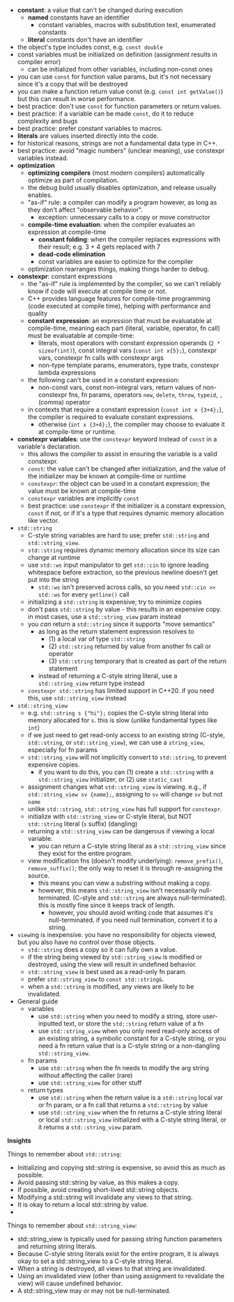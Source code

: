 - **constant**: a value that can't be changed during execution
  - **named** constants have an identifier
    - constant variables, macros with substitution text, enumerated constants
  - **literal** constants don't have an identifier
- the object's type includes const, e.g. `const double`
- const variables must be initialized on definition (assignment results in compiler error)
  - can be initialized from other variables, including non-const ones
- you can use `const` for function value params, but it's not necessary since it's a copy that will be destroyed
- you can make a function return value const (e.g. `const int getValue()`) but this can result in worse performance.
- best practice: don't use `const` for function parameters or return values.
- best practice: if a variable can be made `const`, do it to reduce complexity and bugs
- best practice: prefer constant variables to macros.
- **literals** are values inserted directly into the code.
- for historical reasons, strings are not a fundamental data type in C++.
- best practice: avoid "magic numbers" (unclear meaning), use constexpr variables instead.
- **optimization**
  - **optimizing compilers** (most modern compilers) automatically optimize as part of compilation.
  - the debug build usually disables optimization, and release usually enables.
  - "as-if" rule: a compiler can modify a program however, as long as they don't affect "observable behavior".
    - exception: unnecessary calls to a copy or move constructor
  - **compile-time evaluation**: when the compiler evaluates an expression at compile-time
    - **constant folding**: when the compiler replaces expressions with their result; e.g. 3 + 4 gets replaced with 7
    - **dead-code elimination**
    - const variables are easier to optimize for the compiler
  - optimization rearranges things, making things harder to debug.
- **constexpr**: constant expressions
  - the "as-if" rule is implemented by the compiler, so we can't reliably know if code will execute at compile time or not.
  - C++ provides language features for compile-time programming (code executed at compile time), helping with performance and quality
  - **constant expression**: an expression that must be evaluatable at compile-time, meaning each part (literal, variable, operator, fn call) must be evaluatable at compile-time:
    - literals, most operators with constant expression operands (`2 * sizeof(int)`), const integral vars (`const int x{5};`), constexpr vars, constexpr fn calls with constexpr args
    - non-type template params, enumerators, type traits, constexpr lambda expressions
  - the following can't be used in a constant expression:
    - non-const vars, const non-integral vars, return values of non-constexpr fns, fn params, operators `new`, `delete`, `throw`, `typeid`, `,` (comma) operator
  - in contexts that require a constant expression (`const int x {3+4};`), the compiler is required to evaluate constant expressions.
    - otherwise (`int x {3+4};`), the compiler may choose to evaluate it at compile-time or runtime.
- **constexpr variables**: use the `constexpr` keyword instead of `const` in a variable's declaration.
  - this allows the compiler to assist in ensuring the variable is a valid constexpr.
  - `const`: the value can't be changed after initialization, and the value of the initializer may be known at compile-time or runtime
  - `constexpr`: the object can be used in a constant expression; the value must be known at compile-time
  - `constexpr` variables are implicitly `const`
  - best practice: use `constexpr` if the initializer is a constant expression, `const` if not, or if it's a type that requires dynamic memory allocation like vector.
- `std::string`
  - C-style string variables are hard to use; prefer `std::string` and `std::string_view`.
  - `std::string` requires dynamic memory allocation since its size can change at runtime
  - use `std::ws` input manipulator to get `std::cin` to ignore leading whitespace before extraction, so the previous newline doesn't get put into the string
    - `std::ws` isn't preserved across calls, so you need `std::cin >> std::ws` for every `getline()` call
  - initializing a `std::string` is expensive; try to minimize copies
  - don't pass `std::string` by value - this results in an expensive copy. in most cases, use a `std::string_view` param instead
  - you _can_ return a `std::string` since it supports "move semantics"
    - as long as the return statement expression resolves to
      - (1) a local var of type `std::string`
      - (2) `std::string` returned by value from another fn call or operator
      - (3) `std::string` temporary that is created as part of the return statement
    - instead of returning a C-style string literal, use a `std::string_view` return type instead
  - `constexpr std::string` has limited support in C++20. if you need this, use `std::string_view` instead
- `std::string_view`
  - e.g. `std::string s {"hi"};` copies the C-style string literal into memory allocated for `s`. this is slow (unlike fundamental types like `int`)
  - if we just need to get read-only access to an existing string (C-style, `std::string`, or `std::string_view`), we can use a `string_view`, especially for fn params
  - `std::string_view` will not implicitly convert to `std::string`, to prevent expensive copies.
    - if you want to do this, you can (1) create a `std::string` with a `std::string_view` initializer, or (2) use `static_cast`
  - assignment changes what `std::string_view` is viewing. e.g., if `std::string_view sv {name};`, assigning to `sv` will change `sv` but not `name`
  - unlike `std::string`, `std::string_view` has full support for `constexpr`.
  - initialize with `std::string_view` or C-style literal, but NOT `std::string` literal (`s` suffix) (dangling)
  - returning a `std::string_view` can be dangerous if viewing a local variable.
    - you can return a C-style string literal as a `std::string_view` since they exist for the entire program.
  - view modification fns (doesn't modify underlying): `remove_prefix()`, `remove_suffix()`; the only way to reset it is through re-assigning the source.
    - this means you can view a substring without making a copy.
    - however, this means `std::string_view` isn't necessarily null-terminated. (C-style and `std::string` are always null-terminated). this is mostly fine since it keeps track of length.
      - however, you should avoid writing code that assumes it's null-terminated. if you need null termination, convert it to a string.
- `view`ing is inexpensive. you have no responsibility for objects viewed, but you also have no control over those objects.
  - `std::string` does a copy so it can fully own a value.
  - if the string being viewed by `std::string_view` is modified or destroyed, using the view will result in undefined behavior.
  - `std::string_view` is best used as a read-only fn param.
  - prefer `std::string_view` to `const std::string&`.
  - when a `std::string` is modified, any views are likely to be invalidated.
- General guide
  - variables
    - use `std::string` when you need to modify a string, store user-inputted text, or store the `std::string` return value of a fn
    - use `std::string_view` when you only need read-only access of an existing string, a symbolic constant for a C-style string, or you need a fn return value that is a C-style string or a non-dangling `std::string_view`.
  - fn params
    - use `std::string` when the fn needs to modify the arg string without affecting the caller (rare)
    - use `std::string_view` for other stuff
  - return types
    - use `std::string` when the return value is a `std::string` local var or fn param, or a fn call that returns a `std::string` by value
    - use `std::string_view` when the fn returns a C-style string literal or local `std::string_view` initialized with a C-style string literal, or it returns a `std::string_view` param.



**Insights**

Things to remember about `std::string`:

- Initializing and copying std::string is expensive, so avoid this as much as possible.
- Avoid passing std::string by value, as this makes a copy.
- If possible, avoid creating short-lived std::string objects.
- Modifying a std::string will invalidate any views to that string.
- It is okay to return a local std::string by value.
- 
Things to remember about `std::string_view`:
- std::string_view is typically used for passing string function parameters and returning string literals.
- Because C-style string literals exist for the entire program, it is always okay to set a std::string_view to a C-style string literal.
- When a string is destroyed, all views to that string are invalidated.
- Using an invalidated view (other than using assignment to revalidate the view) will cause undefined behavior.
- A std::string_view may or may not be null-terminated.